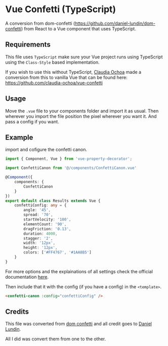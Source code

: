 # Vue Confetti (TypeScript)
A conversion from dom-confetti (https://github.com/daniel-lundin/dom-confetti) from React to a Vue component that uses TypeScript.

## Requirements
This file uses `TypeScript` make sure your Vue project runs using TypeScript using the `Class-Style` based implementation.

If you wish to use this without TypeScript, [Claudia Ochoa](https://github.com/claudia-ochoa) made a conversion from this to vanilla Vue that can be found here: https://github.com/claudia-ochoa/vue-confetti

## Usage
Move the `.vue` file to your components folder and import it as usual. Then wherever you import the file position the pixel wherever you want it. And pass a config if you want.

## Example
import and cofigure the confetti canon.
```ts
import { Component, Vue } from 'vue-property-decorator';

import ConfettiCanon from '@/components/ConfettiCanon.vue'

@Component({
	components: {
		ConfettiCanon
	}
})
export default class Results extends Vue {
	confettiConfig: any = {
		angle: '45',
		spread: '70',
		startVelocity: '100',
		elementCount: '90',
		dragFriction: '0.13',
		duration: 4000,
		stagger: '2',
		width: '12px',
		height: '12px',
		colors: ['#FF4767', '#1AA8B5']
	}
}
```
For more options and the explainations of all settings check the official documentation [here](https://github.com/daniel-lundin/dom-confetti#interface).

Then include that it with the config (if you have a config) in the `<template>`.
```html
<confetti-canon :config="confettiConfig" />
```

## Credits
This file was converted from [dom confetti](https://github.com/daniel-lundin/dom-confetti) and all credit goes to [Daniel Lundin](https://github.com/daniel-lundin).

All I did was convert them from one to the other.
